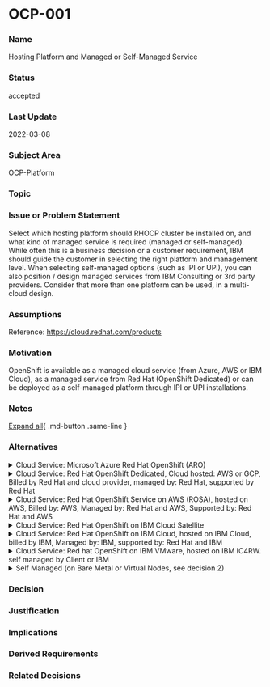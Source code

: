 

# OCP-001

### Name

Hosting Platform and Managed or Self-Managed Service

### Status

accepted

### Last Update

2022-03-08

### Subject Area

OCP-Platform

### Topic



### Issue or Problem Statement

Select which hosting platform should RHOCP cluster be installed on, and what kind of managed service is required (managed or self-managed). While often this is a business decision or a customer requirement, IBM should guide the customer in selecting the right platform and management level. When selecting self-managed options (such as IPI or UPI), you can also position / design managed services from IBM Consulting or 3rd party providers. Consider that more than one platform can be used, in a multi-cloud design.

### Assumptions

Reference: https://cloud.redhat.com/products

### Motivation

OpenShift is available as a managed cloud service (from Azure, AWS or IBM Cloud), as a managed service from Red Hat (OpenShift Dedicated) or can be deployed as a self-managed platform through IPI or UPI installations.

### Notes



[Expand all](#){ .md-button .same-line }

### Alternatives


    

<details markdown=1>
<summary markdown="span">Cloud Service: Microsoft Azure Red Hat OpenShift (ARO) </summary>

<table>
    <caption></caption>
    <thead>
        <tr>
            <th></th>
            <th></th>
        </tr>
    </thead>
    <tr>
        <td> <strong>Name</strong> </td>
        <td>Cloud Service: Microsoft Azure Red Hat OpenShift (ARO) </td>
    </tr>
    <tr>
        <td> <strong>Description</strong> </td>
        <td>Billed by: Microsoft, managed by Red Hat and Microsoft, Supported by: Red Hat and Microsoft</td>
    </tr>
    <tr>
        <td> <strong>Best Applied</strong> </td>
        <td>When the client indicated a strong preference for Azure and has associated workloads.</td>
    </tr>
    <tr>
        <td> <strong>Contraindications</strong> </td>
        <td></td>
    </tr>
</table>


</details>


    

<details markdown=1>
<summary markdown="span">Cloud Service: Red Hat OpenShift Dedicated, Cloud hosted: AWS or GCP, Billed by Red Hat and cloud provider, managed by: Red Hat, supported by Red Hat</summary>

<table>
    <caption></caption>
    <thead>
        <tr>
            <th></th>
            <th></th>
        </tr>
    </thead>
    <tr>
        <td> <strong>Name</strong> </td>
        <td>Cloud Service: Red Hat OpenShift Dedicated, Cloud hosted: AWS or GCP, Billed by Red Hat and cloud provider, managed by: Red Hat, supported by Red Hat</td>
    </tr>
    <tr>
        <td> <strong>Description</strong> </td>
        <td>Cloud Service: Red Hat OpenShift Dedicated, Cloud hosted: AWS or GCP, Billed by Red Hat and cloud provider, managed by: Red Hat, supported by Red Hat</td>
    </tr>
    <tr>
        <td> <strong>Best Applied</strong> </td>
        <td></td>
    </tr>
    <tr>
        <td> <strong>Contraindications</strong> </td>
        <td></td>
    </tr>
</table>


</details>


    

<details markdown=1>
<summary markdown="span">Cloud Service: Red Hat OpenShift Service on AWS (ROSA), hosted on AWS, Billed by: AWS, Managed by: Red Hat and AWS, Supported by: Red Hat and AWS</summary>

<table>
    <caption></caption>
    <thead>
        <tr>
            <th></th>
            <th></th>
        </tr>
    </thead>
    <tr>
        <td> <strong>Name</strong> </td>
        <td>Cloud Service: Red Hat OpenShift Service on AWS (ROSA), hosted on AWS, Billed by: AWS, Managed by: Red Hat and AWS, Supported by: Red Hat and AWS</td>
    </tr>
    <tr>
        <td> <strong>Description</strong> </td>
        <td>Cloud Service: Red Hat OpenShift Service on AWS (ROSA), hosted on AWS, Billed by: AWS, Managed by: Red Hat and AWS, Supported by: Red Hat and AWS</td>
    </tr>
    <tr>
        <td> <strong>Best Applied</strong> </td>
        <td></td>
    </tr>
    <tr>
        <td> <strong>Contraindications</strong> </td>
        <td></td>
    </tr>
</table>


</details>


    

<details markdown=1>
<summary markdown="span">Cloud Service: Red Hat OpenShift on IBM Cloud Satellite</summary>

<table>
    <caption></caption>
    <thead>
        <tr>
            <th></th>
            <th></th>
        </tr>
    </thead>
    <tr>
        <td> <strong>Name</strong> </td>
        <td>Cloud Service: Red Hat OpenShift on IBM Cloud Satellite</td>
    </tr>
    <tr>
        <td> <strong>Description</strong> </td>
        <td>Managed by: IBM Cloud, Billed By: IBM Cloud or Bring Your Own License (BYOL), Supported by: IBM and Red Hat</td>
    </tr>
    <tr>
        <td> <strong>Best Applied</strong> </td>
        <td>On-prem, AWS, Azure or other hyperscalers when IBM Cloud is the lead provider for multi-cloud environment</td>
    </tr>
    <tr>
        <td> <strong>Contraindications</strong> </td>
        <td>When the client refuses to use IBM Cloud</td>
    </tr>
</table>


</details>


    

<details markdown=1>
<summary markdown="span">Cloud Service: Red Hat OpenShift on IBM Cloud, hosted on IBM Cloud, billed by IBM, Managed by: IBM, supported by: Red Hat and IBM</summary>

<table>
    <caption></caption>
    <thead>
        <tr>
            <th></th>
            <th></th>
        </tr>
    </thead>
    <tr>
        <td> <strong>Name</strong> </td>
        <td>Cloud Service: Red Hat OpenShift on IBM Cloud, hosted on IBM Cloud, billed by IBM, Managed by: IBM, supported by: Red Hat and IBM</td>
    </tr>
    <tr>
        <td> <strong>Description</strong> </td>
        <td>Cloud Service: Red Hat OpenShift on IBM Cloud, hosted on IBM Cloud, billed by IBM, Managed by: IBM, supported by: Red Hat and IBM</td>
    </tr>
    <tr>
        <td> <strong>Best Applied</strong> </td>
        <td></td>
    </tr>
    <tr>
        <td> <strong>Contraindications</strong> </td>
        <td></td>
    </tr>
</table>


</details>


    

<details markdown=1>
<summary markdown="span">Cloud Service: Red hat OpenShift on IBM VMware, hosted on IBM IC4RW. self managed by Client or IBM</summary>

<table>
    <caption></caption>
    <thead>
        <tr>
            <th></th>
            <th></th>
        </tr>
    </thead>
    <tr>
        <td> <strong>Name</strong> </td>
        <td>Cloud Service: Red hat OpenShift on IBM VMware, hosted on IBM IC4RW. self managed by Client or IBM</td>
    </tr>
    <tr>
        <td> <strong>Description</strong> </td>
        <td>Cloud Service: Red hat OpenShift on IBM VMware, hosted on IBM IC4RW. self managed by Client or IBM</td>
    </tr>
    <tr>
        <td> <strong>Best Applied</strong> </td>
        <td></td>
    </tr>
    <tr>
        <td> <strong>Contraindications</strong> </td>
        <td></td>
    </tr>
</table>


</details>


    

<details markdown=1>
<summary markdown="span">Self Managed (on Bare Metal or Virtual Nodes, see decision 2)</summary>

<table>
    <caption></caption>
    <thead>
        <tr>
            <th></th>
            <th></th>
        </tr>
    </thead>
    <tr>
        <td> <strong>Name</strong> </td>
        <td>Self Managed (on Bare Metal or Virtual Nodes, see decision 2)</td>
    </tr>
    <tr>
        <td> <strong>Description</strong> </td>
        <td>See Architecture AD-002 for platform type and installation type.</td>
    </tr>
    <tr>
        <td> <strong>Best Applied</strong> </td>
        <td></td>
    </tr>
    <tr>
        <td> <strong>Contraindications</strong> </td>
        <td></td>
    </tr>
</table>


</details>


    



### Decision



### Justification



### Implications



### Derived Requirements



### Related Decisions



